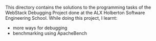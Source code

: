 This directory contains the solutions to the programming tasks of the WebStack Debugging Project done at the ALX Holberton Software Engineering School. While doing this project, I learnt:
- more ways for debugging
- benchmarking using ApacheBench
